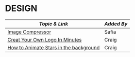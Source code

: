 # DESIGN

| **_Topic & Link_** | **_Added By_** |
| -------- | -------- |
|[Image Compressor](https://squoosh.app/)|Safia
|[Creat Your Own Logo In Minutes](https://logomakr.com/)|Craig
[How to Animate Stars in the background](https://github.com/Tiarama/Twinkle-Twinkle)|Craig
